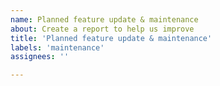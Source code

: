 ```yaml
---
name: Planned feature update & maintenance
about: Create a report to help us improve
title: 'Planned feature update & maintenance'
labels: 'maintenance'
assignees: ''

---
```


<!--
start: 2022-11-19T10:00:00+01:00
end: 2022-11-20T23:00:00+01:00
expectedDown: application, api, database, cache, storage, realtime-communication
-->
